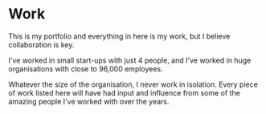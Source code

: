 <h1 class="heading-xlarge">
        Work
      </h1>
      <p>
        This is my portfolio and everything in here is my work, but I believe 
        collaboration is key.
      </p>
      <p>
        I've worked in small start-ups with just 4 people, and I've worked in huge 
        organisations with close to 96,000 employees.
      </p>
      <p>
        Whatever the size of the organisation, I never work in isolation. 
        Every piece of work listed here will have had input and 
        influence from some of the amazing people I've worked with over the years.
      </p>